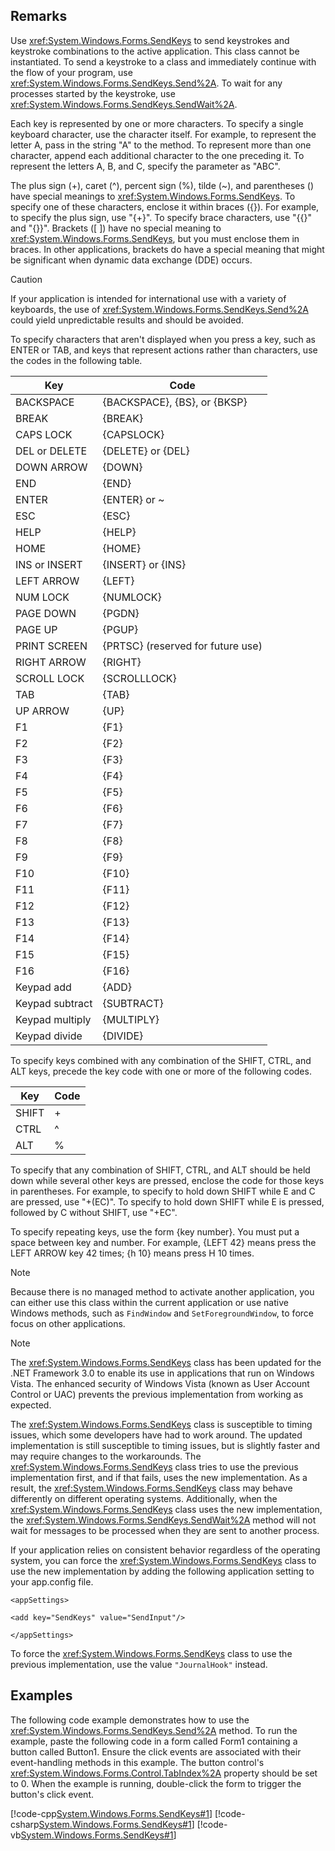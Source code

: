 ## Remarks  
 Use <xref:System.Windows.Forms.SendKeys> to send keystrokes and keystroke combinations to the active application. This class cannot be instantiated. To send a keystroke to a class and immediately continue with the flow of your program, use <xref:System.Windows.Forms.SendKeys.Send%2A>. To wait for any processes started by the keystroke, use <xref:System.Windows.Forms.SendKeys.SendWait%2A>.  
  
 Each key is represented by one or more characters. To specify a single keyboard character, use the character itself. For example, to represent the letter A, pass in the string "A" to the method. To represent more than one character, append each additional character to the one preceding it. To represent the letters A, B, and C, specify the parameter as "ABC".  
  
 The plus sign (+), caret (^), percent sign (%), tilde (~), and parentheses () have special meanings to <xref:System.Windows.Forms.SendKeys>. To specify one of these characters, enclose it within braces ({}). For example, to specify the plus sign, use "{+}". To specify brace characters, use "{{}" and "{}}". Brackets ([ ]) have no special meaning to <xref:System.Windows.Forms.SendKeys>, but you must enclose them in braces. In other applications, brackets do have a special meaning that might be significant when dynamic data exchange (DDE) occurs.  
  
> [!CAUTION]
>  If your application is intended for international use with a variety of keyboards, the use of <xref:System.Windows.Forms.SendKeys.Send%2A> could yield unpredictable results and should be avoided.  
  
 To specify characters that aren't displayed when you press a key, such as ENTER or TAB, and keys that represent actions rather than characters, use the codes in the following table.  
  
|Key|Code|  
|---------|----------|  
|BACKSPACE|{BACKSPACE}, {BS}, or {BKSP}|  
|BREAK|{BREAK}|  
|CAPS LOCK|{CAPSLOCK}|  
|DEL or DELETE|{DELETE} or {DEL}|  
|DOWN ARROW|{DOWN}|  
|END|{END}|  
|ENTER|{ENTER} or ~|  
|ESC|{ESC}|  
|HELP|{HELP}|  
|HOME|{HOME}|  
|INS or INSERT|{INSERT} or {INS}|  
|LEFT ARROW|{LEFT}|  
|NUM LOCK|{NUMLOCK}|  
|PAGE DOWN|{PGDN}|  
|PAGE UP|{PGUP}|  
|PRINT SCREEN|{PRTSC} (reserved for future use)|  
|RIGHT ARROW|{RIGHT}|  
|SCROLL LOCK|{SCROLLLOCK}|  
|TAB|{TAB}|  
|UP ARROW|{UP}|  
|F1|{F1}|  
|F2|{F2}|  
|F3|{F3}|  
|F4|{F4}|  
|F5|{F5}|  
|F6|{F6}|  
|F7|{F7}|  
|F8|{F8}|  
|F9|{F9}|  
|F10|{F10}|  
|F11|{F11}|  
|F12|{F12}|  
|F13|{F13}|  
|F14|{F14}|  
|F15|{F15}|  
|F16|{F16}|  
|Keypad add|{ADD}|  
|Keypad subtract|{SUBTRACT}|  
|Keypad multiply|{MULTIPLY}|  
|Keypad divide|{DIVIDE}|  
  
 To specify keys combined with any combination of the SHIFT, CTRL, and ALT keys, precede the key code with one or more of the following codes.  
  
|Key|Code|  
|---------|----------|  
|SHIFT|+|  
|CTRL|^|  
|ALT|%|  
  
 To specify that any combination of SHIFT, CTRL, and ALT should be held down while several other keys are pressed, enclose the code for those keys in parentheses. For example, to specify to hold down SHIFT while E and C are pressed, use "+(EC)". To specify to hold down SHIFT while E is pressed, followed by C without SHIFT, use "+EC".  
  
 To specify repeating keys, use the form {key number}. You must put a space between key and number. For example, {LEFT 42} means press the LEFT ARROW key 42 times; {h 10} means press H 10 times.  
  
> [!NOTE]
>  Because there is no managed method to activate another application, you can either use this class within the current application or use native Windows methods, such as `FindWindow` and `SetForegroundWindow`, to force focus on other applications.  
  
> [!NOTE]
>  The <xref:System.Windows.Forms.SendKeys> class has been updated for the .NET Framework 3.0 to enable its use in applications that run on Windows Vista. The enhanced security of Windows Vista (known as User Account Control or UAC) prevents the previous implementation from working as expected.  
>   
>  The <xref:System.Windows.Forms.SendKeys> class is susceptible to timing issues, which some developers have had to work around. The updated implementation is still susceptible to timing issues, but is slightly faster and may require changes to the workarounds. The <xref:System.Windows.Forms.SendKeys> class tries to use the previous implementation first, and if that fails, uses the new implementation. As a result, the <xref:System.Windows.Forms.SendKeys> class may behave differently on different operating systems. Additionally, when the <xref:System.Windows.Forms.SendKeys> class uses the new implementation, the <xref:System.Windows.Forms.SendKeys.SendWait%2A> method will not wait for messages to be processed when they are sent to another process.  
>   
>  If your application relies on consistent behavior regardless of the operating system, you can force the <xref:System.Windows.Forms.SendKeys> class to use the new implementation by adding the following application setting to your app.config file.  
>   
>  `<appSettings>`  
>   
>  `<add key="SendKeys" value="SendInput"/>`  
>   
>  `</appSettings>`  
>   
>  To force the <xref:System.Windows.Forms.SendKeys> class to use the previous implementation, use the value `"JournalHook"` instead.  
  
   
  
## Examples  
 The following code example demonstrates how to use the <xref:System.Windows.Forms.SendKeys.Send%2A> method. To run the example, paste the following code in a form called Form1 containing a button called Button1. Ensure the click events are associated with their event-handling methods in this example. The button control's <xref:System.Windows.Forms.Control.TabIndex%2A> property should be set to 0. When the example is running, double-click the form to trigger the button's click event.  
  
 [!code-cpp[System.Windows.Forms.SendKeys#1](~/samples/snippets/cpp/VS_Snippets_Winforms/System.Windows.Forms.SendKeys/CPP/form1.cpp#1)]
 [!code-csharp[System.Windows.Forms.SendKeys#1](~/samples/snippets/csharp/VS_Snippets_Winforms/System.Windows.Forms.SendKeys/CS/form1.cs#1)]
 [!code-vb[System.Windows.Forms.SendKeys#1](~/samples/snippets/visualbasic/VS_Snippets_Winforms/System.Windows.Forms.SendKeys/VB/form1.vb#1)]  

